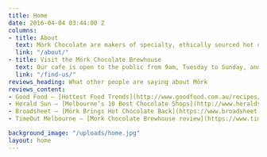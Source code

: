 ```yaml
---
title: Home
date: 2016-04-04 03:44:00 Z
columns:
- title: About
  text: Mörk Chocolate are makers of specialty, ethically sourced hot chocolate in Melbourne...
  link: "/about/"
- title: Visit the Mörk Chocolate Brewhouse
  text: Our cafe is open to the public from 9am, Tuesday to Sunday, and is dedicated entirely to specialty hot chocolate (or iced chocolate in summer!)...
  link: "/find-us/"
reviews_heading: What other people are saying about Mörk
reviews_content:
- Good Food – [Hottest Food Trends](http://www.goodfood.com.au/recipes/news/hottest-food-trends-adult-coco-pops-dumb-donald-beer-and-grilled-cheese-hacks-20160622-gpp4ti.html)
- Herald Sun – [Melbourne’s 10 Best Chocolate Shops](http://www.heraldsun.com.au/lifestyle/melbourne/melbournes-10-best-chocolate-shops/news-story/74f49efb257616a9091d75bd878f6f65)
- Broadsheet – [Mörk Brings Hot Chocolate Back](https://www.broadsheet.com.au/melbourne/food-and-drink/article/mork-brings-hot-chocolate-back)
- TimeOut Melbourne – [Mork Chocolate Brewhouse review](https://www.timeout.com/melbourne/restaurants/mork-chocolate-brew-house)

background_image: "/uploads/home.jpg"
layout: home
---
```

